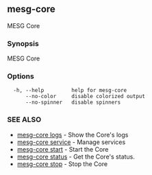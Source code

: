 ## mesg-core

MESG Core

### Synopsis

MESG Core

### Options

```
  -h, --help         help for mesg-core
      --no-color     disable colorized output
      --no-spinner   disable spinners
```

### SEE ALSO

* [mesg-core logs](mesg-core_logs.md)	 - Show the Core's logs
* [mesg-core service](mesg-core_service.md)	 - Manage services
* [mesg-core start](mesg-core_start.md)	 - Start the Core
* [mesg-core status](mesg-core_status.md)	 - Get the Core's status.
* [mesg-core stop](mesg-core_stop.md)	 - Stop the Core

